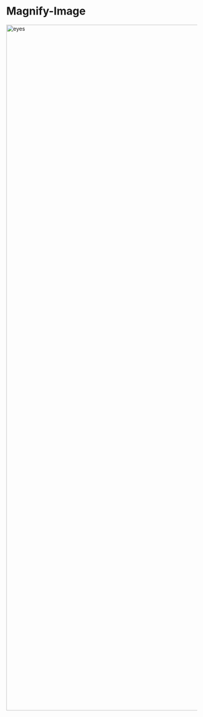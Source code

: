 # Magnify-Image
<img width="1812" alt="eyes" src="https://user-images.githubusercontent.com/10698943/211725832-2c2d06ae-49a5-413b-bbb1-a9fe790b8b38.png">
